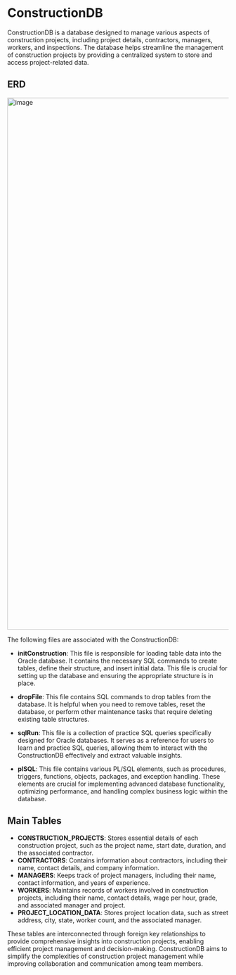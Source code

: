 # ConstructionDB

ConstructionDB is a database designed to manage various aspects of construction projects, including project details, contractors, managers, workers, and inspections. The database helps streamline the management of construction projects by providing a centralized system to store and access project-related data.

## ERD 
<img width="1210" alt="image" src="https://user-images.githubusercontent.com/97709855/234433688-c02b27d9-3ab8-485b-8fcc-1c9d925888e8.png">


The following files are associated with the ConstructionDB:

- **initConstruction**: This file is responsible for loading table data into the Oracle database. It contains the necessary SQL commands to create tables, define their structure, and insert initial data. This file is crucial for setting up the database and ensuring the appropriate structure is in place.

- **dropFile**: This file contains SQL commands to drop tables from the database. It is helpful when you need to remove tables, reset the database, or perform other maintenance tasks that require deleting existing table structures.

- **sqlRun**: This file is a collection of practice SQL queries specifically designed for Oracle databases. It serves as a reference for users to learn and practice SQL queries, allowing them to interact with the ConstructionDB effectively and extract valuable insights.

- **plSQL**: This file contains various PL/SQL elements, such as procedures, triggers, functions, objects, packages, and exception handling. These elements are crucial for implementing advanced database functionality, optimizing performance, and handling complex business logic within the database.

## Main Tables

- **CONSTRUCTION_PROJECTS**: Stores essential details of each construction project, such as the project name, start date, duration, and the associated contractor.
- **CONTRACTORS**: Contains information about contractors, including their name, contact details, and company information.
- **MANAGERS**: Keeps track of project managers, including their name, contact information, and years of experience.
- **WORKERS**: Maintains records of workers involved in construction projects, including their name, contact details, wage per hour, grade, and associated manager and project.
- **PROJECT_LOCATION_DATA**: Stores project location data, such as street address, city, state, worker count, and the associated manager.


These tables are interconnected through foreign key relationships to provide comprehensive insights into construction projects, enabling efficient project management and decision-making. ConstructionDB aims to simplify the complexities of construction project management while improving collaboration and communication among team members.
